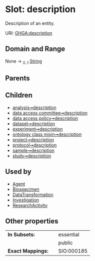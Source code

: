 
# Slot: description


Description of an entity.

URI: [GHGA:description](https://w3id.org/GHGA/description)


## Domain and Range

None &#8594;  <sub>0..1</sub> [String](types/String.md)

## Parents


## Children

 *  [analysis➞description](analysis_description.md)
 *  [data access committee➞description](data_access_committee_description.md)
 *  [data access policy➞description](data_access_policy_description.md)
 *  [dataset➞description](dataset_description.md)
 *  [experiment➞description](experiment_description.md)
 *  [ontology class mixin➞description](ontology_class_mixin_description.md)
 *  [project➞description](project_description.md)
 *  [protocol➞description](protocol_description.md)
 *  [sample➞description](sample_description.md)
 *  [study➞description](study_description.md)

## Used by

 * [Agent](Agent.md)
 * [Biospecimen](Biospecimen.md)
 * [DataTransformation](DataTransformation.md)
 * [Investigation](Investigation.md)
 * [ResearchActivity](ResearchActivity.md)

## Other properties

|  |  |  |
| --- | --- | --- |
| **In Subsets:** | | essential |
|  | | public |
| **Exact Mappings:** | | SIO:000185 |

